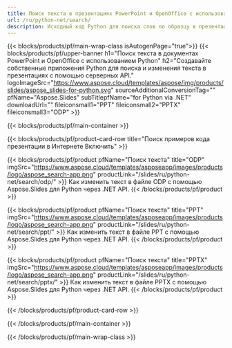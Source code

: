 ```yaml
---
title: Поиск текста в презентациях PowerPoint и OpenOffice с использованием Python
url: /ru/python-net/search/
description: Исходный код Python для поиска слов по образцу в презентациях PowerPoint и OpenOffice™
---
```


{{< blocks/products/pf/main-wrap-class isAutogenPage="true">}}
{{< blocks/products/pf/upper-banner h1="Поиск текста в документах PowerPoint и OpenOffice с использованием Python" h2="Создавайте собственные приложения Python для поиска и изменения текста в презентациях с помощью серверных API." logoImageSrc="https://www.aspose.cloud/templates/aspose/img/products/slides/aspose_slides-for-python.svg" sourceAdditionalConversionTag="" pfName="Aspose.Slides" subTitlepfName="for Python via .NET" downloadUrl="" fileiconsmall1="PPT" fileiconsmall2="PPTX" fileiconsmall3="ODP" >}}

{{< blocks/products/pf/main-container >}}

{{< blocks/products/pf/product-card-row title="Поиск примеров кода презентации в Интернете Включить" >}}

{{< blocks/products/pf/product pfName="Поиск текста" title="ODP" imgSrc="https://www.aspose.cloud/templates/asposeapp/images/products/logo/aspose_search-app.png" productLink="/slides/ru/python-net/search/odp/" >}}
Как изменить текст в файле ODP с помощью Aspose.Slides для Python через .NET API.
{{< /blocks/products/pf/product >}}

{{< blocks/products/pf/product pfName="Поиск текста" title="PPT" imgSrc="https://www.aspose.cloud/templates/asposeapp/images/products/logo/aspose_search-app.png" productLink="/slides/ru/python-net/search/ppt/" >}}
Как изменить текст в файле PPT с помощью Aspose.Slides для Python через .NET API.
{{< /blocks/products/pf/product >}}

{{< blocks/products/pf/product pfName="Поиск текста" title="PPTX" imgSrc="https://www.aspose.cloud/templates/asposeapp/images/products/logo/aspose_search-app.png" productLink="/slides/ru/python-net/search/pptx/" >}}
Как изменить текст в файле PPTX с помощью Aspose.Slides для Python через .NET API.
{{< /blocks/products/pf/product >}}



{{< /blocks/products/pf/product-card-row >}}

{{< /blocks/products/pf/main-container >}}
    
{{< /blocks/products/pf/main-wrap-class >}}